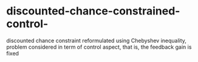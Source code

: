 # discounted-chance-constrained-control-
discounted chance constraint reformulated using Chebyshev inequality, problem considered in term of control aspect, that is, the feedback gain is fixed
